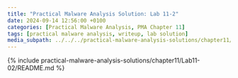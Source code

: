 ```yaml
---
title: "Practical Malware Analysis Solution: Lab 11-2"
date: 2024-09-14 12:56:00 +0100
categories: [Practical Malware Analysis, PMA Chapter 11]
tags: [practical malware analysis, writeup, lab solution]
media_subpath: ../../../practical-malware-analysis-solutions/chapter11/Lab11-02
---
```


{% include practical-malware-analysis-solutions/chapter11/Lab11-02/README.md %}